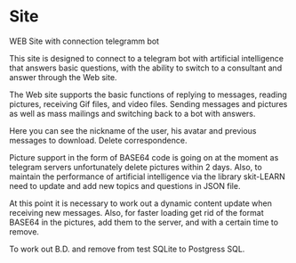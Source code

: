 # Site
 WEB Site with connection telegramm bot
 
 This site is designed to connect to a telegram bot with artificial intelligence that answers basic questions, with the ability to switch to a consultant and answer through the Web site.
 

The Web site supports the basic functions of replying to messages, reading pictures, receiving Gif files, and video files. Sending messages and pictures as well as mass mailings and switching back to a bot with answers.


Here you can see the nickname of the user, his avatar and previous messages to download. Delete correspondence. 


Picture support in the form of BASE64 code is going on at the moment as telegram servers unfortunately delete pictures within 2 days. Also, to maintain the performance of artificial intelligence via the library skit-LEARN need to update and add new topics and questions in JSON file.


At this point it is necessary to work out a dynamic content update when receiving new messages. Also, for faster loading get rid of the format BASE64 in the pictures, add them to the server, and with a certain time to remove. 

To work out B.D. and remove from test SQLite to Postgress SQL.
